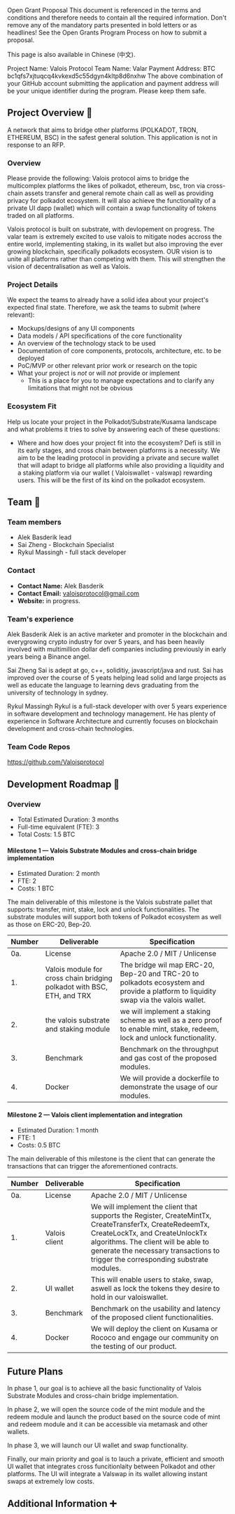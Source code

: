 Open Grant Proposal
This document is referenced in the terms and conditions and therefore needs to contain all the required information. Don't remove any of the mandatory parts presented in bold letters or as headlines! See the Open Grants Program Process on how to submit a proposal.

This page is also available in Chinese (中文).

Project Name: Valois Protocol
Team Name: Valar
Payment Address: BTC bc1qfs7xjtuqcq4kvkexd5c55dgyn4kltp8d6nxhw
The above combination of your GitHub account submitting the application and payment address will be your unique identifier during the program. Please keep them safe.

## Project Overview :page_facing_up: 

A network that aims to bridge other platforms (POLKADOT, TRON, ETHEREUM, BSC) in the safest general solution. 
This application is not in response to an RFP.


### Overview

Please provide the following:
Valois protocol aims to bridge the multicomplex platforms the likes of polkadot, ethereum, bsc, tron via cross-chain assets transfer and general remote chain call as well as providing privacy for polkadot ecosystem. It will also achieve the functionality of a private UI dapp (wallet) which will contain a swap functionality of tokens traded on all platforms. 

Valois protocol is built on substrate, with devlopement on progress. The valar team is extremely excited to use valois to mitigate nodes accross the entire world, implementing staking, in its wallet but also improving the ever growing blockchain, specifically polkadots ecosystem. OUR vision is to unite all platforms rather than competing with them. This will strengthen the vision of decentralisation as well as Valois.

### Project Details 
We expect the teams to already have a solid idea about your project's expected final state. Therefore, we ask the teams to submit (where relevant):

* Mockups/designs of any UI components
* Data models / API specifications of the core functionality
* An overview of the technology stack to be used
* Documentation of core components, protocols, architecture, etc. to be deployed
* PoC/MVP or other relevant prior work or research on the topic
* What your project is _not_ or will _not_ provide or implement
  * This is a place for you to manage expectations and to clarify any limitations that might not be obvious

### Ecosystem Fit 

Help us locate your project in the Polkadot/Substrate/Kusama landscape and what problems it tries to solve by answering each of these questions:

* Where and how does your project fit into the ecosystem? Defi is still in its early stages, and cross chain between platforms is a necessity. We aim to be the leading protocol in providing a private and secure wallet that will adapt to bridge all platforms while also providing a liquidity and a staking platform via our wallet ( Valoiswallet - valswap) rewarding users. This will be the first of its kind on the polkadot ecosystem. 

## Team :busts_in_silhouette:

### Team members
* Alek Basderik lead 
* Sai Zheng - Blockchain Specialist
* Rykul Massingh - full stack developer

### Contact
* **Contact Name:** Alek Basderik
* **Contact Email:** valoisprotocol@gmail.com
* **Website:** in progress.


### Team's experience
Alek Basderik
Alek is an active marketer and promoter in the blockchain and everygrowing crypto industry  for over 5 years, and has been heavily involved with multimillion dollar defi companies including previously in early years being a Binance angel. 

Sai Zheng
Sai is adept at go, c++, soliditiy, javascript/java and rust. Sai has improved over the course of 5 yeats helping lead solid and large projects as well as educate the language to learning devs graduating from the university of technology in sydney. 

Rykul Massingh
Rykul is a full-stack developer with over 5 years experience in software development and technology management. He has plenty of experience in Software Architecture and currently focuses on blockchain development and cross-chain technologies.

### Team Code Repos
https://github.com/Valoisprotocol


## Development Roadmap :nut_and_bolt:
### Overview

* Total Estimated Duration: 3 months
* Full-time equivalent (FTE): 3
* Total Costs: 1.5 BTC

#### Milestone 1 — Valois Substrate Modules and cross-chain bridge implementation

* Estimated Duration: 2 month
* FTE: 2
* Costs: 1 BTC

The main deliverable of this milestone is the Valois substrate pallet that supports: transfer, mint, stake, lock and unlock functionalities. The substrate modules will support both tokens of Polkadot ecosystem as well as those on ERC-20, Bep-20.

| **Number** | **Deliverable**                          | **Specification**                                            |
| ---------- | ---------------------------------------- | ------------------------------------------------------------ |
| 0a.        | License                                  | Apache 2.0 / MIT / Unlicense                                 |
| 1.         | Valois module for cross chain bridging polkadot with BSC, ETH, and TRX | The bridge wil map ERC-20, Bep-20 and TRC-20 to polkadots ecosystem and provide a platform to liquidity swap via the valois wallet. 
| 2.         | the valois substrate and staking module | we will implement a staking scheme as well as a zero proof to enable mint, stake, redeem, lock and unlock functionality.
| 3.         | Benchmark | Benchmark on the throughput and gas cost of the proposed modules. |
| 4.         | Docker    | We will provide a dockerfile to demonstrate the usage of our modules. |

#### Milestone 2 — Valois client implementation and integration

* Estimated Duration: 1 month
* FTE: 1
* Costs: 0.5 BTC

The main deliverable of this milestone is the client that can generate the transactions that can trigger the aforementioned contracts.

| **Number** | **Deliverable**                          | **Specification**                                            |
| ---------- | ---------------------------------------- | ------------------------------------------------------------ |
| 0a.        | License                                  | Apache 2.0 / MIT / Unlicense                                 |
| 1.         | Valois client | We will implement the client that supports the Register, CreateMintTx, CreateTransferTx, CreateRedeemTx, CreateLockTx, and CreateUnlockTx algorithms. The client will be able to generate the necessary transactions to trigger the corresponding substrate modules. |
| 2.         | UI wallet | This will enable users to stake, swap, aswell as lock the tokens they desire to hold in our valoiswallet. |
| 3.         | Benchmark | Benchmark on the usability and latency of the proposed client functionalities. |
| 4.         | Docker    | We will deploy the client on Kusama or Rococo and engage our community on the testing of our product. |


## Future Plans

In phase 1, our goal is to achieve all the basic functionality of Valois Substrate Modules and cross-chain bridge implementation.

In phase 2, we will open the source code of the mint module and the redeem module and launch the product based on the source code of mint and redeem module and it can be accessible via metamask and other wallets. 

In phase 3, we will launch our UI wallet and swap functionality. 

Finally, our main priority and goal is to lauch a private, efficient and smooth UI wallet that integrates cross funcitionlaity between Polkadot and other platforms. The UI will integrate a Valswap in its wallet allowing instant swaps at extremely low costs. 


## Additional Information :heavy_plus_sign: 
